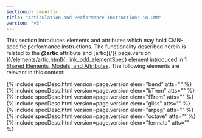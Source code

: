 ```yaml
---
sectionid: cmnArtic
title: "Articulation and Performance Instructions in CMN"
version: "v3"
---
```




This section introduces elements and attributes which may hold CMN-specific performance
instructions. The functionality described herein is related to the **@artic**
attribute and [artic](/{{ page.version }}/elements/artic.html){:.link_odd_elementSpec} element introduced in <a class="link_ptr" title="Shared Elements, Models, and Attributes" href="/{{ page.version }}/guidelines/shared.html">1 Shared Elements, Models, and Attributes</a>. The
following elements are relevant in this context:



{% include specDesc.html version=page.version elem="bend" atts="" %}
{% include specDesc.html version=page.version elem="bTrem" atts="" %}
{% include specDesc.html version=page.version elem="fTrem" atts="" %}
{% include specDesc.html version=page.version elem="gliss" atts="" %}
{% include specDesc.html version=page.version elem="arpeg" atts="" %}
{% include specDesc.html version=page.version elem="octave" atts="" %}
{% include specDesc.html version=page.version elem="fermata" atts="" %}








